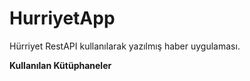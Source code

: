 # HurriyetApp
Hürriyet RestAPI kullanılarak yazılmış haber uygulaması. 

<b>Kullanılan Kütüphaneler</b>
